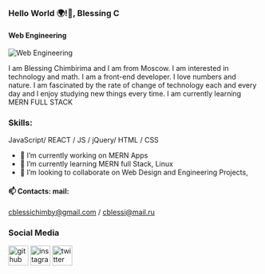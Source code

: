 ### Hello World 🌍!👋, Blessing  C

#### Web Engineering
![Web Engineering](https://arturssmirnovs.github.io/github-profile-readme-generator/images/banner.png)

I am Blessing Chimbirima and l am from Moscow. I am interested in technology and math. I am a front-end developer.  I love numbers and nature.  I am fascinated by the rate of change of technology each and every day and l enjoy studying new things every time. I am currently learning MERN FULL STACK

### Skills: 

JavaScript/  REACT / JS / jQuery/  HTML / CSS 

- 🔭 I’m currently working on MERN Apps 
- 🌱 I’m currently learning MERN full Stack, Linux   
- 👯 I’m looking to collaborate on Web Design and Engineering Projects, 
 
#### 📫 Contacts: mail: 
cblessichimby@gmail.com / cblessi@mail.ru 
                           
### Social Media

[<img src='https://cdn.jsdelivr.net/npm/simple-icons@3.0.1/icons/github.svg' alt='github' height='40'>](https://github.com/Cblessi-C)  [<img src='https://cdn.jsdelivr.net/npm/simple-icons@3.0.1/icons/instagram.svg' alt='instagram' height='40'>](https://instagram.com/Cblessi_chimby/)  [<img src='https://cdn.jsdelivr.net/npm/simple-icons@3.0.1/icons/twitter.svg' alt='twitter' height='40'>](https://twitter.com/CblessiC)  

